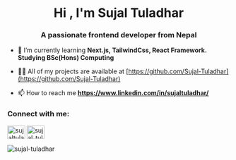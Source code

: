 <h1 align="center">Hi , I'm Sujal Tuladhar</h1>
<h3 align="center">A passionate frontend developer from Nepal</h3>



- 🌱 I’m currently learning **Next.js, TailwindCss, React Framework. Studying BSc(Hons) Computing**

- 👨‍💻 All of my projects are available at [https://github.com/Sujal-Tuladhar](https://github.com/Sujal-Tuladhar)

- 📫 How to reach me **https://www.linkedin.com/in/sujaltuladhar/**

<h3 align="left">Connect with me:</h3>
<p align="left">
<a href="https://linkedin.com/in/sujaltuladhar" target="blank"><img align="center" src="https://raw.githubusercontent.com/rahuldkjain/github-profile-readme-generator/master/src/images/icons/Social/linked-in-alt.svg" alt="sujaltuladhar" height="30" width="40" /></a>
<a href="https://instagram.com/sujal_tuladhar" target="blank"><img align="center" src="https://raw.githubusercontent.com/rahuldkjain/github-profile-readme-generator/master/src/images/icons/Social/instagram.svg" alt="sujal_tuladhar" height="30" width="40" /></a>
</p>





<p><img align="center" src="https://github-readme-streak-stats.herokuapp.com/?user=sujal-tuladhar&" alt="sujal-tuladhar" /></p>
